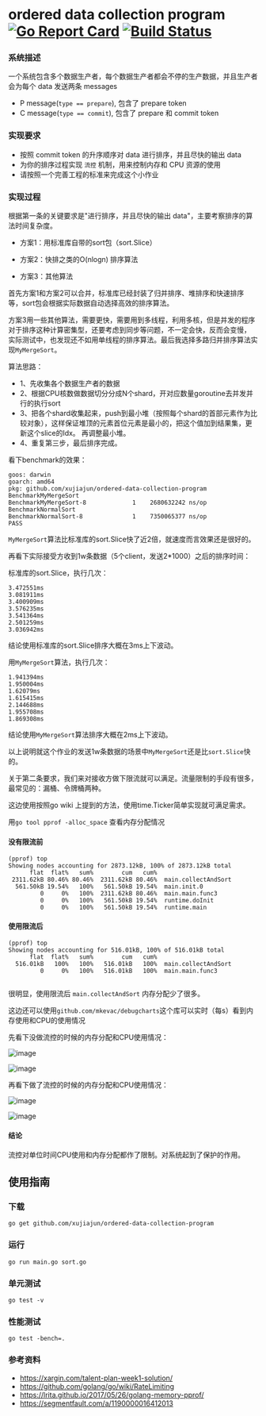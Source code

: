 # ordered data collection program [![Go Report Card](https://goreportcard.com/badge/github.com/xujiajun/ordered-data-collection-program)](https://goreportcard.com/report/github.com/xujiajun/ordered-data-collection-program) [![Build Status](https://travis-ci.org/xujiajun/ordered-data-collection-program.svg?branch=master)](https://travis-ci.org/xujiajun/ordered-data-collection-program)

### 系统描述
一个系统包含多个数据生产者，每个数据生产者都会不停的生产数据，并且生产者会为每个 data 发送两条 messages
* P message(`type == prepare`), 包含了 prepare token
* C message(`type == commit`), 包含了 prepare 和 commit token

### 实现要求
* 按照 commit token 的升序顺序对 data 进行排序，并且尽快的输出 data
* 为你的排序过程实现 `流控` 机制，用来控制内存和 CPU 资源的使用
* 请按照一个完善工程的标准来完成这个小作业

### 实现过程

根据第一条的关键要求是"进行排序，并且尽快的输出 data"，主要考察排序的算法时间复杂度。

* 方案1：用标准库自带的sort包（sort.Slice）

* 方案2：快排之类的O(nlogn) 排序算法

* 方案3：其他算法

首先方案1和方案2可以合并，标准库已经封装了归并排序、堆排序和快速排序等，sort包会根据实际数据自动选择高效的排序算法。

方案3用一些其他算法，需要更快，需要用到多线程，利用多核，但是并发的程序对于排序这种计算密集型，还要考虑到同步等问题，不一定会快，反而会变慢，
实际测试中，也发现还不如用单线程的排序算法。最后我选择多路归并排序算法实现`MyMergeSort`。

算法思路：
* 1、先收集各个数据生产者的数据
* 2、根据CPU核数做数据切分分成N个shard，开对应数量goroutine去并发并行的执行sort
* 3、把各个shard收集起来，push到最小堆（按照每个shard的首部元素作为比较对象），这样保证堆顶的元素首位元素是最小的，把这个值加到结果集，更新这个slice的Idx。
再调整最小堆。
* 4、重复第三步，最后排序完成。

看下benchmark的效果：

```
goos: darwin
goarch: amd64
pkg: github.com/xujiajun/ordered-data-collection-program
BenchmarkMyMergeSort
BenchmarkMyMergeSort-8   	       1	2680632242 ns/op
BenchmarkNormalSort
BenchmarkNormalSort-8    	       1	7350065377 ns/op
PASS
```

`MyMergeSort`算法比标准库的sort.Slice快了近2倍，就速度而言效果还是很好的。


再看下实际接受方收到1w条数据（5个client，发送2*1000）之后的排序时间：

标准库的sort.Slice，执行几次：
```
3.472551ms
3.081911ms
3.400909ms
3.576235ms
3.541364ms
2.501259ms
3.036942ms
```

结论使用标准库的sort.Slice排序大概在3ms上下波动。

用`MyMergeSort`算法，执行几次：

```
1.941394ms
1.950004ms
1.62079ms
1.615415ms
2.144688ms
1.955708ms
1.869308ms
```
结论使用`MyMergeSort`算法排序大概在2ms上下波动。

以上说明就这个作业的发送1w条数据的场景中`MyMergeSort`还是比`sort.Slice`快的。

关于第二条要求，我们来对接收方做下限流就可以满足。流量限制的手段有很多，最常见的：漏桶、令牌桶两种。

这边使用按照go wiki 上提到的方法，使用time.Ticker简单实现就可满足需求。

用`go tool pprof -alloc_space` 查看内存分配情况

#### 没有限流前
```
(pprof) top
Showing nodes accounting for 2873.12kB, 100% of 2873.12kB total
      flat  flat%   sum%        cum   cum%
 2311.62kB 80.46% 80.46%  2311.62kB 80.46%  main.collectAndSort
  561.50kB 19.54%   100%   561.50kB 19.54%  main.init.0
         0     0%   100%  2311.62kB 80.46%  main.main.func3
         0     0%   100%   561.50kB 19.54%  runtime.doInit
         0     0%   100%   561.50kB 19.54%  runtime.main
```

#### 使用限流后
```
(pprof) top
Showing nodes accounting for 516.01kB, 100% of 516.01kB total
      flat  flat%   sum%        cum   cum%
  516.01kB   100%   100%   516.01kB   100%  main.collectAndSort
         0     0%   100%   516.01kB   100%  main.main.func3
         
```

很明显，使用限流后 `main.collectAndSort` 内存分配少了很多。

这边还可以使用`github.com/mkevac/debugcharts`这个库可以实时（每s）看到内存使用和CPU的使用情况


先看下没做流控的时候的内存分配和CPU使用情况：

![image](https://user-images.githubusercontent.com/6065007/78770857-c9d43c80-79c1-11ea-9b93-547e2918143b.png)

![image](https://user-images.githubusercontent.com/6065007/78771015-0e5fd800-79c2-11ea-91b0-774f6362893c.png)


再看下做了流控的时候的内存分配和CPU使用情况：

![image](https://user-images.githubusercontent.com/6065007/78771123-3e0ee000-79c2-11ea-9447-bcc0e0fe32c8.png)

![image](https://user-images.githubusercontent.com/6065007/78771177-554dcd80-79c2-11ea-9628-a2047f835e82.png)


#### 结论
流控对单位时间CPU使用和内存分配都作了限制。对系统起到了保护的作用。


## 使用指南

### 下载

```
go get github.com/xujiajun/ordered-data-collection-program
```

### 运行

```
go run main.go sort.go
```

### 单元测试

```
go test -v
```

### 性能测试

```
go test -bench=.
```

### 参考资料

* https://xargin.com/talent-plan-week1-solution/
* https://github.com/golang/go/wiki/RateLimiting
* https://lrita.github.io/2017/05/26/golang-memory-pprof/
* https://segmentfault.com/a/1190000016412013
